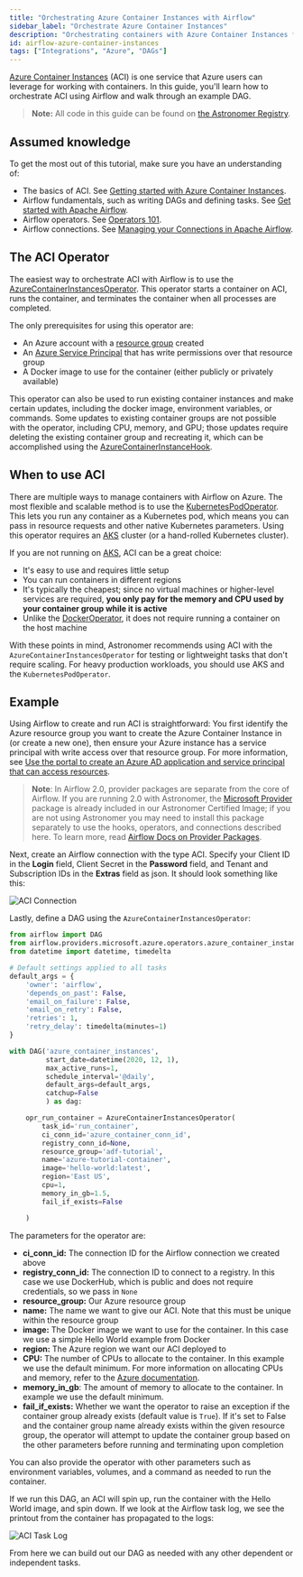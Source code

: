 ```yaml
---
title: "Orchestrating Azure Container Instances with Airflow"
sidebar_label: "Orchestrate Azure Container Instances"
description: "Orchestrating containers with Azure Container Instances from your Apache Airflow DAGs."
id: airflow-azure-container-instances
tags: ["Integrations", "Azure", "DAGs"]
---
```


[Azure Container Instances](https://azure.microsoft.com/en-us/services/container-instances/) (ACI) is one service that Azure users can leverage for working with containers. In this guide, you'll learn how to orchestrate ACI using Airflow and walk through an example DAG.

> **Note:** All code in this guide can be found on [the Astronomer Registry](https://registry.astronomer.io/dags/azure-container-instance).

## Assumed knowledge

To get the most out of this tutorial, make sure you have an understanding of:

- The basics of ACI. See [Getting started with Azure Container Instances](https://azure.microsoft.com/en-us/products/container-instances/#getting-started).
- Airflow fundamentals, such as writing DAGs and defining tasks. See [Get started with Apache Airflow](get-started-with-airflow.md).
- Airflow operators. See [Operators 101](what-is-an-operator.md).
- Airflow connections. See [Managing your Connections in Apache Airflow](connections.md).

## The ACI Operator

The easiest way to orchestrate ACI with Airflow is to use the [AzureContainerInstancesOperator](https://registry.astronomer.io/providers/microsoft-azure/modules/azurecontainerinstancesoperator). This operator starts a container on ACI, runs the container, and terminates the container when all processes are completed.

The only prerequisites for using this operator are:

- An Azure account with a [resource group](https://docs.microsoft.com/en-us/azure/azure-resource-manager/management/manage-resource-groups-portal) created
- An [Azure Service Principal](https://docs.microsoft.com/en-us/azure/active-directory/develop/app-objects-and-service-principals) that has write permissions over that resource group
- A Docker image to use for the container (either publicly or privately available)

This operator can also be used to run existing container instances and make certain updates, including the docker image, environment variables, or commands. Some updates to existing container groups are not possible with the operator, including CPU, memory, and GPU; those updates require deleting the existing container group and recreating it, which can be accomplished using the [AzureContainerInstanceHook](https://registry.astronomer.io/providers/microsoft-azure/modules/azurecontainerinstancehook).

## When to use ACI

There are multiple ways to manage containers with Airflow on Azure. The most flexible and scalable method is to use the [KubernetesPodOperator](https://registry.astronomer.io/providers/kubernetes/modules/kubernetespodoperator). This lets you run any container as a Kubernetes pod, which means you can pass in resource requests and other native Kubernetes parameters. Using this operator requires an [AKS](https://azure.microsoft.com/en-us/services/kubernetes-service/) cluster (or a hand-rolled Kubernetes cluster).

If you are not running on [AKS](https://azure.microsoft.com/en-us/services/kubernetes-service/), ACI can be a great choice:

- It's easy to use and requires little setup
- You can run containers in different regions
- It's typically the cheapest; since no virtual machines or higher-level services are required, **you only pay for the memory and CPU used by your container group while it is active**
- Unlike the [DockerOperator](https://registry.astronomer.io/providers/docker/modules/dockeroperator), it does not require running a container on the host machine

With these points in mind, Astronomer recommends using ACI with the `AzureContainerInstancesOperator` for testing or lightweight tasks that don't require scaling. For heavy production workloads, you should use AKS and the `KubernetesPodOperator`.

## Example

Using Airflow to create and run ACI is straightforward: You first identify the Azure resource group you want to create the Azure Container Instance in (or create a new one), then ensure your Azure instance has a service principal with write access over that resource group. For more information, see [Use the portal to create an Azure AD application and service principal that can access resources](https://docs.microsoft.com/en-us/azure/active-directory/develop/howto-create-service-principal-portal).

> **Note**: In Airflow 2.0, provider packages are separate from the core of Airflow. If you are running 2.0 with Astronomer, the [Microsoft Provider](https://registry.astronomer.io/providers/microsoft-azure) package is already included in our Astronomer Certified Image; if you are not using Astronomer you may need to install this package separately to use the hooks, operators, and connections described here. To learn more, read [Airflow Docs on Provider Packages](https://airflow.apache.org/docs/apache-airflow-providers/index.html).

Next, create an Airflow connection with the type ACI. Specify your Client ID in the **Login** field, Client Secret in the **Password** field, and Tenant and Subscription IDs in the **Extras** field as json. It should look something like this:

![ACI Connection](/img/guides/aci_connection.png)

Lastly, define a DAG using the `AzureContainerInstancesOperator`:

```python
from airflow import DAG
from airflow.providers.microsoft.azure.operators.azure_container_instances import AzureContainerInstancesOperator
from datetime import datetime, timedelta

# Default settings applied to all tasks
default_args = {
    'owner': 'airflow',
    'depends_on_past': False,
    'email_on_failure': False,
    'email_on_retry': False,
    'retries': 1,
    'retry_delay': timedelta(minutes=1)
}

with DAG('azure_container_instances',
         start_date=datetime(2020, 12, 1),
         max_active_runs=1,
         schedule_interval='@daily',
         default_args=default_args,
         catchup=False
         ) as dag:

    opr_run_container = AzureContainerInstancesOperator(
        task_id='run_container',
        ci_conn_id='azure_container_conn_id',
        registry_conn_id=None,
        resource_group='adf-tutorial',
        name='azure-tutorial-container',
        image='hello-world:latest',
        region='East US',
        cpu=1,
        memory_in_gb=1.5,
        fail_if_exists=False

    )
```

The parameters for the operator are:

- **ci\_conn\_id:** The connection ID for the Airflow connection we created above
- **registry\_conn\_id:** The connection ID to connect to a registry. In this case we use DockerHub, which is public and does not require credentials, so we pass in `None`
- **resource\_group:** Our Azure resource group
- **name:** The name we want to give our ACI. Note that this must be unique within the resource group
- **image:** The Docker image we want to use for the container. In this case we use a simple Hello World example from Docker
- **region:** The Azure region we want our ACI deployed to
- **CPU:** The number of CPUs to allocate to the container. In this example we use the default minimum. For more information on allocating CPUs and memory, refer to the [Azure documentation](https://docs.microsoft.com/en-us/azure/container-instances/container-instances-faq).
- **memory\_in\_gb**: The amount of memory to allocate to the container. In example we use the default minimum.
- **fail\_if\_exists:** Whether we want the operator to raise an exception if the container group already exists (default value is `True`). If it's set to False and the container group name already exists within the given resource group, the operator will attempt to update the container group based on the other parameters before running and terminating upon completion

You can also provide the operator with other parameters such as environment variables, volumes, and a command as needed to run the container.

If we run this DAG, an ACI will spin up, run the container with the Hello World image, and spin down. If we look at the Airflow task log, we see the printout from the container has propagated to the logs:

![ACI Task Log](/img/guides/aci_task_log.png)

From here we can build out our DAG as needed with any other dependent or independent tasks.